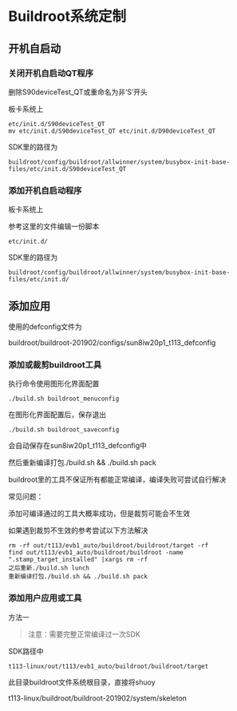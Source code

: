 # Buildroot系统定制

## 开机自启动

### 关闭开机自启动QT程序

删除S90deviceTest_QT或重命名为非‘S’开头

板卡系统上

``` shell
etc/init.d/S90deviceTest_QT
mv etc/init.d/S90deviceTest_QT etc/init.d/D90deviceTest_QT 
```

SDK里的路径为

``` shell
buildroot/config/buildroot/allwinner/system/busybox-init-base-files/etc/init.d/S90deviceTest_QT
```

### 添加开机自启动程序

板卡系统上

参考这里的文件编辑一份脚本

``` shell
etc/init.d/
```

SDK里的路径为

``` shell
buildroot/config/buildroot/allwinner/system/busybox-init-base-files/etc/init.d/
```



## 添加应用

使用的defconfig文件为

buildroot/buildroot-201902/configs/sun8iw20p1_t113_defconfig

### 添加或裁剪buildroot工具

执行命令使用图形化界面配置

``` shell
./build.sh buildroot_menuconfig
```

在图形化界面配置后，保存退出

``` 
./build.sh buildroot_saveconfig
```

会自动保存在sun8iw20p1_t113_defconfig中

然后重新编译打包./build.sh && ./build.sh pack 

buildroot里的工具不保证所有都能正常编译，编译失败可尝试自行解决

常见问题：

添加可编译通过的工具大概率成功，但是裁剪可能会不生效

如果遇到裁剪不生效的参考尝试以下方法解决

``` shell
rm -rf out/t113/evb1_auto/buildroot/buildroot/target -rf
find out/t113/evb1_auto/buildroot/buildroot -name ".stamp_target_installed" |xargs rm -rf
之后重新./build.sh lunch
重新编译打包./build.sh && ./build.sh pack
```



### 添加用户应用或工具

方法一

> 注意：需要完整正常编译过一次SDK

SDK路径中

``` shell
t113-linux/out/t113/evb1_auto/buildroot/buildroot/target
```

此目录buildroot文件系统根目录，直接将shuoy







t113-linux/buildroot/buildroot-201902/system/skeleton

